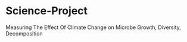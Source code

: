 # Science-Project
Measuring The Effect Of Climate Change on Microbe Growth, Diversity, Decomposition 
